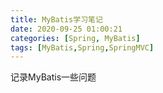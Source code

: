 ```yaml
---
title: MyBatis学习笔记
date: 2020-09-25 01:00:21
categories: [Spring, MyBatis]
tags: [MyBatis,Spring,SpringMVC]
---
```


记录MyBatis一些问题